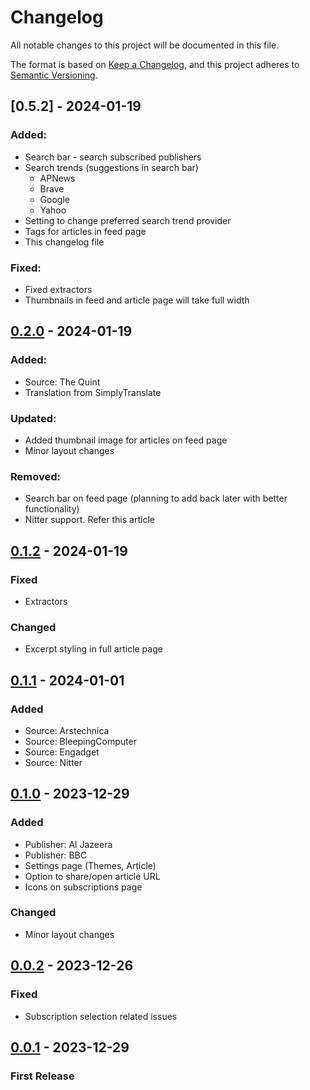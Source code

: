 # Changelog

All notable changes to this project will be documented in this file.

The format is based on [Keep a Changelog](https://keepachangelog.com/en/1.1.0/),
and this project adheres to [Semantic Versioning](https://semver.org/spec/v2.0.0.html).


## [0.5.2] - 2024-01-19

### Added:
- Search bar - search subscribed publishers
- Search trends (suggestions in search bar)
  - APNews
  - Brave
  - Google
  - Yahoo
- Setting to change preferred search trend provider
- Tags for articles in feed page
- This changelog file

### Fixed:
- Fixed extractors
- Thumbnails in feed and article page will take full width


## [0.2.0] - 2024-01-19

### Added:
- Source: The Quint 
- Translation from SimplyTranslate

### Updated:
- Added thumbnail image for articles on feed page 
- Minor layout changes

### Removed:
- Search bar on feed page (planning to add back later with better functionality)
- Nitter support. Refer this article

## [0.1.2] - 2024-01-19

### Fixed
- Extractors

### Changed
-  Excerpt styling in full article page

## [0.1.1] - 2024-01-01

### Added

- Source: Arstechnica
- Source: BleepingComputer
- Source: Engadget
- Source: Nitter

## [0.1.0] - 2023-12-29

### Added

- Publisher: Al Jazeera
- Publisher: BBC
- Settings page (Themes, Article)
- Option to share/open article URL
- Icons on subscriptions page

### Changed

- Minor layout changes

## [0.0.2] - 2023-12-26

### Fixed

- Subscription selection related issues

## [0.0.1] - 2023-12-29

### First Release


[0.5.1]: https://github.com/ksh-b/whapp/compare/v0.2.0...v0.5.1
[0.2.0]: https://github.com/ksh-b/whapp/compare/v0.1.2...v0.2.0
[0.1.2]: https://github.com/ksh-b/whapp/compare/v0.1.1...v0.1.2
[0.1.1]: https://github.com/ksh-b/whapp/compare/v0.1.0...v0.1.1
[0.1.0]: https://github.com/ksh-b/whapp/compare/v0.0.2...v0.1.0
[0.0.2]: https://github.com/ksh-b/whapp/compare/v0.0.1...v0.0.2
[0.0.1]: https://github.com/ksh-b/whapp/releases/tag/v0.0.1